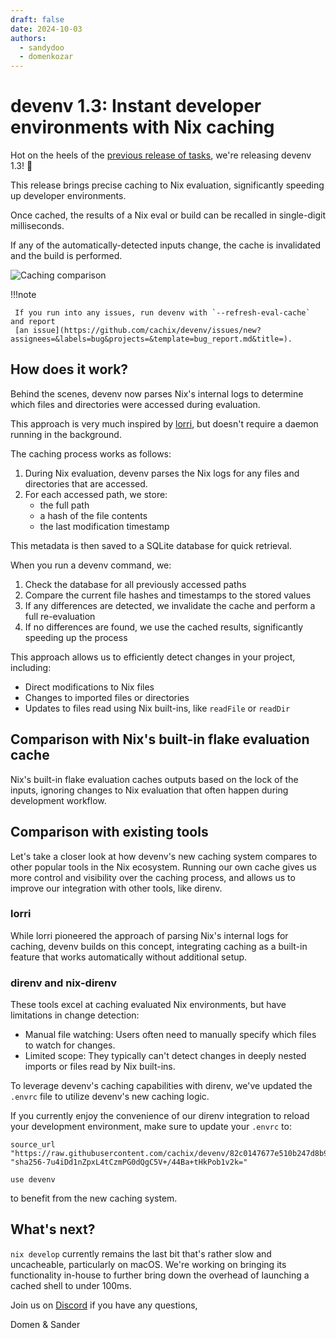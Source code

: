 ```yaml
---
draft: false
date: 2024-10-03
authors:
  - sandydoo
  - domenkozar
---
```


# devenv 1.3: Instant developer environments with Nix caching

Hot on the heels of the [previous release of tasks](/blog/2024/09/24/devenv-12-tasks-for-convergent-configuration-with-nix/),
 we're releasing devenv 1.3! 🎉

This release brings precise caching to Nix evaluation, significantly speeding up developer environments.

Once cached, the results of a Nix eval or build can be recalled in single-digit milliseconds.

If any of the automatically-detected inputs change, the cache is invalidated and the build is performed.

![Caching comparison](/assets/images/caching.gif)

!!!note

     If you run into any issues, run devenv with `--refresh-eval-cache` and report
     [an issue](https://github.com/cachix/devenv/issues/new?assignees=&labels=bug&projects=&template=bug_report.md&title=).

## How does it work?

Behind the scenes, devenv now parses Nix's internal logs to determine which files and directories were accessed during evaluation.

This approach is very much inspired by [lorri](https://github.com/nix-community/lorri), but doesn't require a daemon running in the background.

The caching process works as follows:

1. During Nix evaluation, devenv parses the Nix logs for any files and directories that are accessed.
2. For each accessed path, we store:
   - the full path
   - a hash of the file contents
   - the last modification timestamp

This metadata is then saved to a SQLite database for quick retrieval.

When you run a devenv command, we:

1. Check the database for all previously accessed paths
2. Compare the current file hashes and timestamps to the stored values
3. If any differences are detected, we invalidate the cache and perform a full re-evaluation
4. If no differences are found, we use the cached results, significantly speeding up the process

This approach allows us to efficiently detect changes in your project, including:

- Direct modifications to Nix files
- Changes to imported files or directories
- Updates to files read using Nix built-ins, like `readFile` or `readDir`

## Comparison with Nix's built-in flake evaluation cache

Nix's built-in flake evaluation caches outputs based on the lock of the inputs,
ignoring changes to Nix evaluation that often happen during development workflow.

## Comparison with existing tools

Let's take a closer look at how devenv's new caching system compares to other popular tools in the Nix ecosystem.
Running our own cache gives us more control and visibility over the caching process, and allows us to improve our integration with other tools, like direnv.

### lorri

While lorri pioneered the approach of parsing Nix's internal logs for caching,
devenv builds on this concept, integrating caching as a built-in feature that works automatically without additional setup.

### direnv and nix-direnv

These tools excel at caching evaluated Nix environments, but have limitations in change detection:

- Manual file watching: Users often need to manually specify which files to watch for changes.
- Limited scope: They typically can't detect changes in deeply nested imports or files read by Nix built-ins.

To leverage devenv's caching capabilities with direnv, we've updated the `.envrc` file to utilize devenv's new caching logic.

If you currently enjoy the convenience of our direnv integration to reload your development environment, make sure to update your `.envrc` to:

```
source_url "https://raw.githubusercontent.com/cachix/devenv/82c0147677e510b247d8b9165c54f73d32dfd899/direnvrc" "sha256-7u4iDd1nZpxL4tCzmPG0dQgC5V+/44Ba+tHkPob1v2k="

use devenv
```

to benefit from the new caching system.

## What's next?

`nix develop` currently remains the last bit that's rather slow and uncacheable, particularly on macOS.
We're working on bringing its functionality in-house to further bring down the overhead of launching a cached shell to under 100ms.

Join us on [Discord](https://discord.gg/naMgvexb6q) if you have any questions,

Domen & Sander
